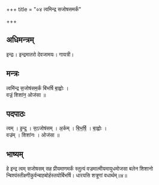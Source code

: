 +++
title = "०४ त्वमिन्द्र सजोषसमर्कं"

+++
## अधिमन्त्रम्
इन्द्रः। इन्द्रमातरो देवजामयः। गायत्री।

## मन्त्रः
त्वमि॑न्द्र स॒जोष॑सम॒र्कं बि॑भर्षि बा॒ह्वोः ।  
वज्रं॒ शिशा॑न॒ ओज॑सा ॥

## पदपाठः
त्वम् । इ॒न्द्र॒ । स॒ऽजोष॑सम् । अ॒र्कम् । बि॒भ॒र्षि॒ । बा॒ह्वोः ।  
वज्र॑म् । शिशा॑नः । ओज॑सा ॥

## भाष्यम्
हे इन्द्र त्वम् सजोषसम् सह प्रीयमाणमर्कं स्तुत्यं वज्रमात्मीयमायुधमोजसा बलेन शिशानो न्बिश्यंस्तीक्ष्णीकुर्वन्बाह्बोर्हस्तयोर्बिभर्षि। धारयसि शत्रूणां वधार्थम्॥४॥